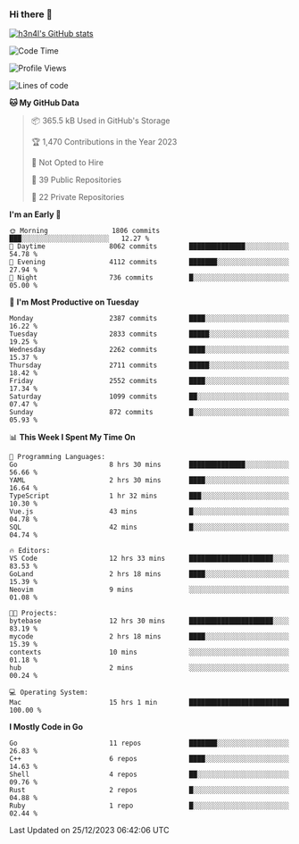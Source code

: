 ### Hi there 👋

[![h3n4l's GitHub stats](https://github-readme-stats.vercel.app/api?username=h3n4l&count_private=true&show_icons=true&theme=radical)](https://github.com/h3n4l/github-readme-stats)

<!--START_SECTION:waka-->
![Code Time](http://img.shields.io/badge/Code%20Time-1%2C809%20hrs%207%20mins-blue)

![Profile Views](http://img.shields.io/badge/Profile%20Views-1-blue)

![Lines of code](https://img.shields.io/badge/From%20Hello%20World%20I%27ve%20Written-3.9%20million%20lines%20of%20code-blue)

**🐱 My GitHub Data** 

> 📦 365.5 kB Used in GitHub's Storage 
 > 
> 🏆 1,470 Contributions in the Year 2023
 > 
> 🚫 Not Opted to Hire
 > 
> 📜 39 Public Repositories 
 > 
> 🔑 22 Private Repositories 
 > 
**I'm an Early 🐤** 

```text
🌞 Morning                1806 commits        ███░░░░░░░░░░░░░░░░░░░░░░   12.27 % 
🌆 Daytime                8062 commits        ██████████████░░░░░░░░░░░   54.78 % 
🌃 Evening                4112 commits        ███████░░░░░░░░░░░░░░░░░░   27.94 % 
🌙 Night                  736 commits         █░░░░░░░░░░░░░░░░░░░░░░░░   05.00 % 
```
📅 **I'm Most Productive on Tuesday** 

```text
Monday                   2387 commits        ████░░░░░░░░░░░░░░░░░░░░░   16.22 % 
Tuesday                  2833 commits        █████░░░░░░░░░░░░░░░░░░░░   19.25 % 
Wednesday                2262 commits        ████░░░░░░░░░░░░░░░░░░░░░   15.37 % 
Thursday                 2711 commits        █████░░░░░░░░░░░░░░░░░░░░   18.42 % 
Friday                   2552 commits        ████░░░░░░░░░░░░░░░░░░░░░   17.34 % 
Saturday                 1099 commits        ██░░░░░░░░░░░░░░░░░░░░░░░   07.47 % 
Sunday                   872 commits         █░░░░░░░░░░░░░░░░░░░░░░░░   05.93 % 
```


📊 **This Week I Spent My Time On** 

```text
💬 Programming Languages: 
Go                       8 hrs 30 mins       ██████████████░░░░░░░░░░░   56.66 % 
YAML                     2 hrs 30 mins       ████░░░░░░░░░░░░░░░░░░░░░   16.64 % 
TypeScript               1 hr 32 mins        ███░░░░░░░░░░░░░░░░░░░░░░   10.30 % 
Vue.js                   43 mins             █░░░░░░░░░░░░░░░░░░░░░░░░   04.78 % 
SQL                      42 mins             █░░░░░░░░░░░░░░░░░░░░░░░░   04.74 % 

🔥 Editors: 
VS Code                  12 hrs 33 mins      █████████████████████░░░░   83.53 % 
GoLand                   2 hrs 18 mins       ████░░░░░░░░░░░░░░░░░░░░░   15.39 % 
Neovim                   9 mins              ░░░░░░░░░░░░░░░░░░░░░░░░░   01.08 % 

🐱‍💻 Projects: 
bytebase                 12 hrs 30 mins      █████████████████████░░░░   83.19 % 
mycode                   2 hrs 18 mins       ████░░░░░░░░░░░░░░░░░░░░░   15.39 % 
contexts                 10 mins             ░░░░░░░░░░░░░░░░░░░░░░░░░   01.18 % 
hub                      2 mins              ░░░░░░░░░░░░░░░░░░░░░░░░░   00.24 % 

💻 Operating System: 
Mac                      15 hrs 1 min        █████████████████████████   100.00 % 
```

**I Mostly Code in Go** 

```text
Go                       11 repos            ███████░░░░░░░░░░░░░░░░░░   26.83 % 
C++                      6 repos             ████░░░░░░░░░░░░░░░░░░░░░   14.63 % 
Shell                    4 repos             ██░░░░░░░░░░░░░░░░░░░░░░░   09.76 % 
Rust                     2 repos             █░░░░░░░░░░░░░░░░░░░░░░░░   04.88 % 
Ruby                     1 repo              █░░░░░░░░░░░░░░░░░░░░░░░░   02.44 % 
```




 Last Updated on 25/12/2023 06:42:06 UTC
<!--END_SECTION:waka-->

